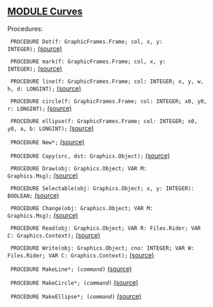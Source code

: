 
## [MODULE Curves](https://github.com/io-core/Draw/blob/main/Curves.Mod)

Procedures:


<code>  PROCEDURE Dot(f: GraphicFrames.Frame; col, x, y: INTEGER);</code> [(source)](https://github.com/io-core/Draw/blob/main/Curves.Mod#L15)


<code>  PROCEDURE mark(f: GraphicFrames.Frame; col, x, y: INTEGER);</code> [(source)](https://github.com/io-core/Draw/blob/main/Curves.Mod#L20)


<code>  PROCEDURE line(f: GraphicFrames.Frame; col: INTEGER; x, y, w, h, d: LONGINT);</code> [(source)](https://github.com/io-core/Draw/blob/main/Curves.Mod#L29)


<code>  PROCEDURE circle(f: GraphicFrames.Frame; col: INTEGER; x0, y0, r: LONGINT);</code> [(source)](https://github.com/io-core/Draw/blob/main/Curves.Mod#L48)


<code>  PROCEDURE ellipse(f: GraphicFrames.Frame; col: INTEGER; x0, y0, a, b: LONGINT);</code> [(source)](https://github.com/io-core/Draw/blob/main/Curves.Mod#L65)


<code>  PROCEDURE New*;</code> [(source)](https://github.com/io-core/Draw/blob/main/Curves.Mod#L90)


<code>  PROCEDURE Copy(src, dst: Graphics.Object);</code> [(source)](https://github.com/io-core/Draw/blob/main/Curves.Mod#L95)


<code>  PROCEDURE Draw(obj: Graphics.Object; VAR M: Graphics.Msg);</code> [(source)](https://github.com/io-core/Draw/blob/main/Curves.Mod#L100)


<code>  PROCEDURE Selectable(obj: Graphics.Object; x, y: INTEGER): BOOLEAN;</code> [(source)](https://github.com/io-core/Draw/blob/main/Curves.Mod#L146)


<code>  PROCEDURE Change(obj: Graphics.Object; VAR M: Graphics.Msg);</code> [(source)](https://github.com/io-core/Draw/blob/main/Curves.Mod#L160)


<code>  PROCEDURE Read(obj: Graphics.Object; VAR R: Files.Rider; VAR C: Graphics.Context);</code> [(source)](https://github.com/io-core/Draw/blob/main/Curves.Mod#L165)


<code>  PROCEDURE Write(obj: Graphics.Object; cno: INTEGER; VAR W: Files.Rider; VAR C: Graphics.Context);</code> [(source)](https://github.com/io-core/Draw/blob/main/Curves.Mod#L171)


<code>  PROCEDURE MakeLine*;  (*command*)</code> [(source)](https://github.com/io-core/Draw/blob/main/Curves.Mod#L176)


<code>  PROCEDURE MakeCircle*;  (*command*)</code> [(source)](https://github.com/io-core/Draw/blob/main/Curves.Mod#L197)


<code>  PROCEDURE MakeEllipse*;  (*command*)</code> [(source)](https://github.com/io-core/Draw/blob/main/Curves.Mod#L215)

